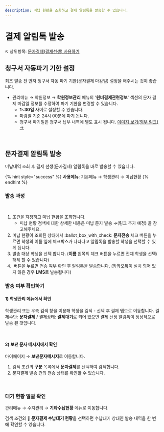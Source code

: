 ```yaml
---
description: 미납 현황을 조회하고 결제 알림톡을 발송할 수 있습니다.
---
```


# 결제 알림톡 발송

↖ 상위항목: [문자결제(결제선생) 사용하기](./)

## 청구서 자동파기 기한 설정

최초 발송 전 먼저 청구서 자동 파기 기한(문자결제 마감일) 설정을 해주시는 것이 좋습니다.

* 관리메뉴 → 학원정보 → **학원정보관리** 메뉴의 '**원비결제관련정보**' 섹션의 문자 결제 마감일 정보를 수정하여 파기 기한을 변경할 수 있습니다.
  * **1\~30일** 사이로 설정할 수 있습니다.
  * 마감일 기준 24시 00분에 파기 됩니다.
  * 청구서 파기일은 청구서 납부 내역에 별도 표시 됩니다. [이미지 보기(외부 링크) →](https://imgur.com/grY9lS8)

<figure><img src="../../.gitbook/assets/문자결제 마감일 설정 (1).png" alt=""><figcaption></figcaption></figure>

## 문자결제 알림톡 발송

미납내역 조회 후 결제 선생(문자결제) 알림톡을 바로 발송할 수 있습니다.

{% hint style="success" %}
**사용메뉴**: 기본메뉴 → 학생관리 → 미납현황
{% endhint %}

### 발송 과정

<figure><img src="../../.gitbook/assets/문자결제 알림톡 발송.png" alt=""><figcaption></figcaption></figure>

1. 조건을 지정하고 미납 현황을 조회합니다.
   * 미납 현황 검색에 대한 상세한 내용은 미납 문자 발송 →(링크 추가 예정) 을 참고해주세요.
2. 미납 현황이 조회된 상태에서 :ballot\_box\_with\_check: **문자전송** 체크 버튼을 누르면 학생의 이름 옆에 체크박스가 나타나고 알림톡을 발송할 학생을 선택할 수 있게 됩니다.
3. 발송 대상 학생을 선택 합니다. (**이름** 왼쪽의 체크 버튼을 누르면 전체 학생을 선택/해제 할 수 있습니다)
4. <img src="../../.gitbook/assets/btn_문자결제.png" alt="" data-size="line"> 버튼을 누르면 전송 여부 확인 후 알림톡을 발송합니다. (카카오톡이 설치 되어 있지 않은 경우 **LMS**로 발송됩니다)

### 발송 여부 확인하기

#### 1) 학생관리 메뉴에서 확인

학생관리 또는 우측 검색 창을 이용해 학생을 검색 - 선택 후 결제 탭으로 이동합니다. 결제수단: **문자결제** / 결제상태: **결제대기**로 되어 있으면 결제 선생 알림톡이 정상적으로 발송 된 것입니다.

<figure><img src="../../.gitbook/assets/결제선생발송확인_1.png" alt=""><figcaption></figcaption></figure>

#### 2) 보낸 문자 메시지에서 확인

마이페이지 → **보낸문자메시지**로 이동합니다.

1. 검색 조건의 **구분** 목록에서 **문자결제**를 선택하여 검색합니다.
2. 문자결제 발송 건의 전송 상태를 확인할 수 있습니다.

<figure><img src="../../.gitbook/assets/결제선생발송확인_2.png" alt=""><figcaption></figcaption></figure>

### 대기 현황 일괄 확인

관리메뉴 → 수지관리 → **기타수납현황** 메뉴로 이동합니다.

검색 조건의 🔘 **문자결제 수납대기 현황**을 선택하면 수납대기 상태인 발송 내역을 한 번에 확인할 수 있습니다.

<figure><img src="../../.gitbook/assets/수납대기 일괄확인.png" alt=""><figcaption></figcaption></figure>
